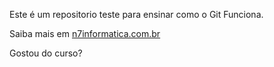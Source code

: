 Este é um repositorio teste para ensinar como o Git Funciona.

Saiba mais em [n7informatica.com.br](http://n7informatica.com.br)




Gostou do curso?